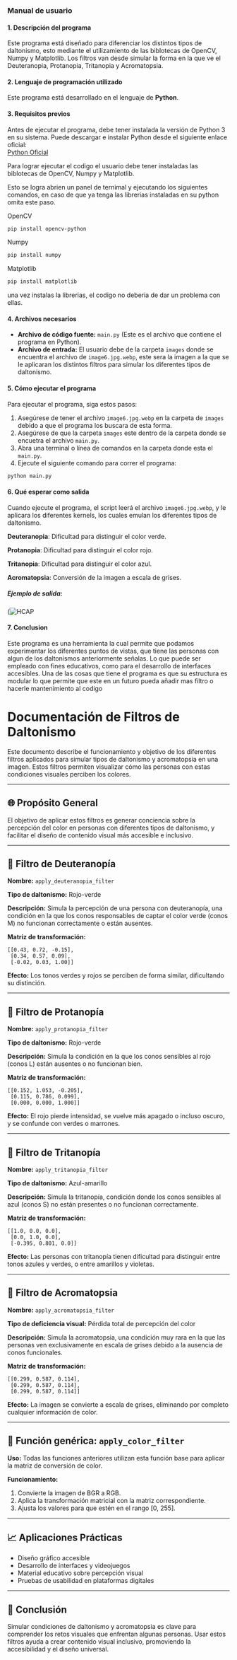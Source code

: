 ### **Manual de usuario**

#### **1. Descripción del programa**

Este programa está diseñado para diferenciar los distintos tipos de daltonismo, esto mediante el utilizamiento de las biblotecas de OpenCV, Numpy y Matplotlib. Los filtros van desde simular la forma en la que ve el Deuteranopia, Protanopia, Tritanopia y Acromatopsia.

#### **2. Lenguaje de programación utilizado**

Este programa está desarrollado en el lenguaje de **Python**.

#### **3. Requisitos previos**

Antes de ejecutar el programa, debe tener instalada la versión de Python 3 en su sistema. Puede descargar e instalar Python desde el siguiente enlace oficial:  
[Python Oficial](https://www.python.org/downloads/)

Para lograr ejecutar el codigo el usuario debe tener instaladas las biblotecas de OpenCV, Numpy y Matplotlib.

Esto se logra abrien un panel de ternimal y ejecutando los siguientes comandos, en caso de que ya tenga las librerias instaladas en su python omita este paso.

OpenCV
```bash
pip install opencv-python
```

Numpy
```bash
pip install numpy
```

Matplotlib
```bash
pip install matplotlib
```

una vez instalas la librerias, el codigo no deberia de dar un problema con ellas.

#### **4. Archivos necesarios**

- **Archivo de código fuente:** `main.py` (Este es el archivo que contiene el programa en Python).
- **Archivo de entrada:** El usuario debe de la carpeta `images` donde se encuentra el archivo de  `image6.jpg.webp`, este sera la imagen a la que se le aplicaran los distintos filtros para simular los diferentes tipos de daltonismo.

#### **5. Cómo ejecutar el programa**

Para ejecutar el programa, siga estos pasos:

1. Asegúrese de tener el archivo `image6.jpg.webp` en la carpeta de `images` debido a que el programa los buscara de esta forma.
2. Asegúrese de que la carpeta `images` este dentro de la carpeta donde se encuetra el archivo `main.py`.
3. Abra una terminal o línea de comandos en la carpeta donde esta el `main.py`.
4. Ejecute el siguiente comando para correr el programa:

```bash
python main.py
```

#### **6. Qué esperar como salida**

Cuando ejecute el programa, el script leerá el archivo `image6.jpg.webp`, y le aplicara los diferentes kernels, los cuales emulan los diferentes tipos de daltonismo.

**Deuteranopia**: Dificultad para distinguir el color verde.

**Protanopia**: Dificultad para distinguir el color rojo.

**Tritanopia**: Dificultad para distinguir el color azul.

**Acromatopsia**: Conversión de la imagen a escala de grises.

##### Ejemplo de salida:
(![HCAP](https://github.com/user-attachments/assets/07111e9d-aa56-4c24-a78d-0d264861fa46)


#### **7. Conclusion**

Este programa es una herramienta la cual permite que podamos experimentar los diferentes puntos de vistas, que tiene las personas con algun de los daltonismos anteriormente señalas. Lo que puede ser empleado con fines educativos, como para el desarrollo de interfaces accesibles. Una de las cosas que tiene el programa es que su estructura es modular lo que permite que este en un futuro pueda añadir mas filtro o hacerle mantenimiento al codigo

# Documentación de Filtros de Daltonismo

Este documento describe el funcionamiento y objetivo de los diferentes filtros aplicados para simular tipos de daltonismo y acromatopsia en una imagen. Estos filtros permiten visualizar cómo las personas con estas condiciones visuales perciben los colores.

---

## 🌐 Propósito General

El objetivo de aplicar estos filtros es generar conciencia sobre la percepción del color en personas con diferentes tipos de daltonismo, y facilitar el diseño de contenido visual más accesible e inclusivo.

---

## 🔹 Filtro de Deuteranopía

**Nombre:** `apply_deuteranopia_filter`

**Tipo de daltonismo:** Rojo-verde

**Descripción:** Simula la percepción de una persona con deuteranopía, una condición en la que los conos responsables de captar el color verde (conos M) no funcionan correctamente o están ausentes.

**Matriz de transformación:**
```
[[0.43, 0.72, -0.15],
 [0.34, 0.57, 0.09],
 [-0.02, 0.03, 1.00]]
```

**Efecto:** Los tonos verdes y rojos se perciben de forma similar, dificultando su distinción.

---

## 🔹 Filtro de Protanopía

**Nombre:** `apply_protanopia_filter`

**Tipo de daltonismo:** Rojo-verde

**Descripción:** Simula la condición en la que los conos sensibles al rojo (conos L) están ausentes o no funcionan bien.

**Matriz de transformación:**
```
[[0.152, 1.053, -0.205],
 [0.115, 0.786, 0.099],
 [0.000, 0.000, 1.000]]
```

**Efecto:** El rojo pierde intensidad, se vuelve más apagado o incluso oscuro, y se confunde con verdes o marrones.

---

## 🔹 Filtro de Tritanopía

**Nombre:** `apply_tritanopia_filter`

**Tipo de daltonismo:** Azul-amarillo

**Descripción:** Simula la tritanopía, condición donde los conos sensibles al azul (conos S) no están presentes o no funcionan correctamente.

**Matriz de transformación:**
```
[[1.0, 0.0, 0.0],
 [0.0, 1.0, 0.0],
 [-0.395, 0.801, 0.0]]
```

**Efecto:** Las personas con tritanopía tienen dificultad para distinguir entre tonos azules y verdes, o entre amarillos y violetas.

---

## 🔹 Filtro de Acromatopsia

**Nombre:** `apply_acromatopsia_filter`

**Tipo de deficiencia visual:** Pérdida total de percepción del color

**Descripción:** Simula la acromatopsia, una condición muy rara en la que las personas ven exclusivamente en escala de grises debido a la ausencia de conos funcionales.

**Matriz de transformación:**
```
[[0.299, 0.587, 0.114],
 [0.299, 0.587, 0.114],
 [0.299, 0.587, 0.114]]
```

**Efecto:** La imagen se convierte a escala de grises, eliminando por completo cualquier información de color.

---

## 🔄 Función genérica: `apply_color_filter`

**Uso:** Todas las funciones anteriores utilizan esta función base para aplicar la matriz de conversión de color.

**Funcionamiento:**
1. Convierte la imagen de BGR a RGB.
2. Aplica la transformación matricial con la matriz correspondiente.
3. Ajusta los valores para que estén en el rango [0, 255].

---

## 📈 Aplicaciones Prácticas

- Diseño gráfico accesible
- Desarrollo de interfaces y videojuegos
- Material educativo sobre percepción visual
- Pruebas de usabilidad en plataformas digitales

---

## 🏁 Conclusión

Simular condiciones de daltonismo y acromatopsia es clave para comprender los retos visuales que enfrentan algunas personas. Usar estos filtros ayuda a crear contenido visual inclusivo, promoviendo la accesibilidad y el diseño universal.

